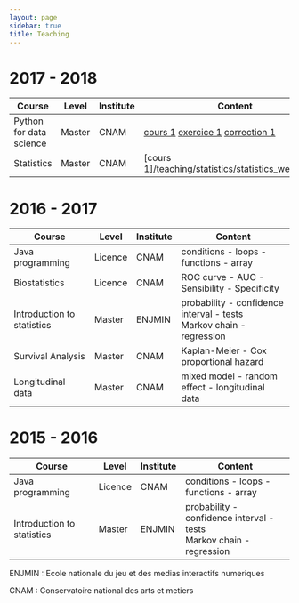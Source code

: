 ```yaml
---
layout: page
sidebar: true
title: Teaching
---
```


# 2017 - 2018

| Course     | Level   | Institute | Content      |
| ---------- | ------  | ----------|--------------|
| Python for data science | Master | CNAM      |  [cours 1](/teaching/python/cours_1.txt) [exercice 1](/teaching/python/exercice_1.txt) [correction 1](/teaching/python/correction_exercice_1.txt)|
| Statistics | Master | CNAM      | [cours 1][/teaching/statistics/statistics_week_1.pdf](/teaching/statistics/statistics_week_1.pdf) |

# 2016 - 2017

| Course     | Level   | Institute | Content      |
| ---------- | ------  | ----------|--------------|
| Java programming | Licence | CNAM      | conditions - loops - functions - array |
| Biostatistics | Licence | CNAM | ROC curve - AUC - Sensibility - Specificity |
| Introduction to statistics | Master  | ENJMIN    | probability - confidence interval - tests <br> Markov chain - regression |
| Survival Analysis | Master | CNAM | Kaplan-Meier - Cox proportional hazard |
| Longitudinal data | Master | CNAM |  mixed model - random effect - longitudinal data | 


# 2015 - 2016

| Course             | Level   | Institute | Content      |
| ------------------ | ------  | ----------|--------------|
| Java programming   | Licence | CNAM      | conditions - loops - functions - array |
| Introduction to statistics | Master  | ENJMIN    | probability - confidence interval - tests <br> Markov chain - regression |



ENJMIN : Ecole nationale du jeu et des medias interactifs numeriques 

CNAM : Conservatoire national des arts et metiers